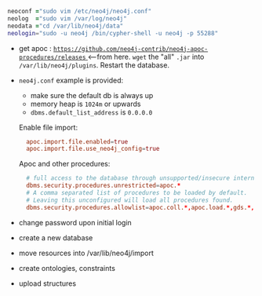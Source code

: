 


```zsh
neoconf ="sudo vim /etc/neo4j/neo4j.conf"
neolog  ="sudo vim /var/log/neo4j"
neodata ="cd /var/lib/neo4j/data"
neologin="sudo -u neo4j /bin/cypher-shell -u neo4j -p 55288"
```




- get apoc : [ `https://github.com/neo4j-contrib/neo4j-apoc-procedures/releases` ](https://github.com/neo4j-contrib/neo4j-apoc-procedures/releases) <--from here. `wget` the "all" `.jar` into `/var/lib/neo4j/plugins`. Restart the database.

- `neo4j.conf` example is provided:
  - make sure the default db is always up
  - memory heap is `1024m` or upwards
  - `dbms.default_list_address` is `0.0.0.0`

  Enable file import:

  ```conf
	apoc.import.file.enabled=true
	apoc.import.file.use_neo4j_config=true
  ```

  Apoc and other procedures:

  ```conf
	# full access to the database through unsupported/insecure internal APIs.
	dbms.security.procedures.unrestricted=apoc.*
	# A comma separated list of procedures to be loaded by default.
	# Leaving this unconfigured will load all procedures found.
	dbms.security.procedures.allowlist=apoc.coll.*,apoc.load.*,gds.*,apoc.*
  ```

- change password upon initial login
- create a new database
- move resources into /var/lib/neo4j/import
- create ontologies, constraints
- upload structures







